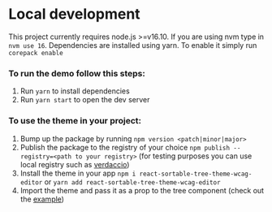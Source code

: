 # Local development

This project currently requires node.js >=v16.10. If you are using nvm type in `nvm use 16`.
Dependencies are installed using yarn. To enable it simply run `corepack enable`

### To run the demo follow this steps:

1. Run `yarn` to install dependencies
2. Run `yarn start` to open the dev server

### To use the theme in your project:

1. Bump up the package by running `npm version <patch|minor|major>`
2. Publish the package to the registry of your choice `npm publish --registry=<path to your registry>` (for testing purposes you can use local registry such as [verdaccio](https://github.com/verdaccio/verdaccio))
3. Install the theme in your app `npm i react-sortable-tree-theme-wcag-editor` or `yarn add react-sortable-tree-theme-wcag-editor`
4. Import the theme and pass it as a prop to the tree component (check out the [example](https://github.com/lifejuggler/react-sortable-tree-theme-minimal))
